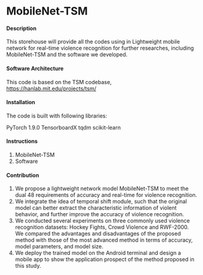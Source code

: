 #  MobileNet-TSM

#### Description
This storehouse will provide all the codes using in Lightweight mobile network for real-time violence recognition for further researches, including  MobileNet-TSM and the software we developed.

#### Software Architecture
This code is based on the TSM codebase, https://hanlab.mit.edu/projects/tsm/

#### Installation

The code is built with following libraries:

PyTorch 1.9.0
TensorboardX
tqdm
scikit-learn


#### Instructions

1.  MobileNet-TSM
2.  Software

#### Contribution

1. We propose a lightweight network model MobileNet-TSM to meet the dual 48 requirements of accuracy and real-time for violence recognition.
2. We integrate the idea of temporal shift module, such that the original model can better extract the characteristic information of violent behavior, and further improve the accuracy of violence recognition.
3. We conducted several experiments on three commonly used violence recognition datasets: Hockey Fights, Crowd Violence and RWF-2000. We compared the advantages and disadvantages of the proposed method with those of the most advanced method in terms of accuracy, model parameters, and model size.
4. We deploy the trained model on the Android terminal and design a mobile app to show the application prospect of the method proposed in this study.


